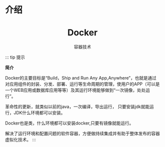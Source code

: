 # 介绍

<h1 align="center">Docker</h1>

<p align="center">容器技术</p>

::: tip 提示

**简介**

Docker的主要目标是“Build，Ship and Run Any App,Anywhere”，也就是通过对应用组件的封装、分发、部署、运行等生命周期的管理，使用户的APP（可以是一个WEB应用或数据库应用等等）及其运行环境能够做到“一次镜像，处处运行”。



革命性的更新，就类似以前的java，一次编译，导出运行， 只要安装jdk就能运行，JDK什么环境都可以安装。

Docker也是类，什么环境都可以安装docker,只要有镜像就能运行。


解决了运行环境和配置问题的软件容器，方便做持续集成并有助于整体发布的容器虚拟化技术。
:::
